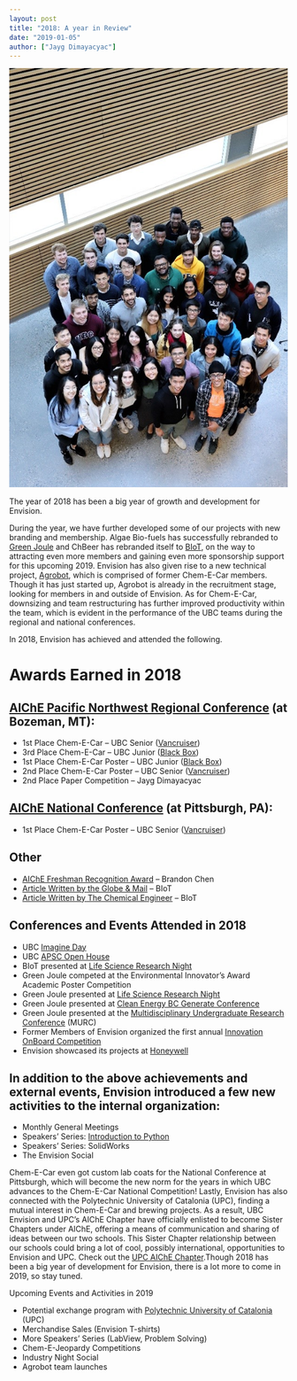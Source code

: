 ```yaml
---
layout: post
title: "2018: A year in Review"
date: "2019-01-05"
author: ["Jayg Dimayacyac"]
---
```


![Envision team](/assets/images/blog/2018-a-year-in-review/Envision-team.jpg)

The year of 2018 has been a big year of growth and development for Envision.

During the year, we have further developed some of our projects with new branding and membership. Algae Bio-fuels has successfully rebranded to [Green Joule](http://www.ubcenvision.com/algae/) and ChBeer has rebranded itself to [BIoT](http://www.ubcenvision.com/beer/), on the way to attracting even more members and gaining even more sponsorship support for this upcoming 2019. Envision has also given rise to a new technical project, [Agrobot](http://www.ubcenvision.com/agrobot/), which is comprised of former Chem-E-Car members. Though it has just started up, Agrobot is already in the recruitment stage, looking for members in and outside of Envision. As for Chem-E-Car, downsizing and team restructuring has further improved productivity within the team, which is evident in the performance of the UBC teams during the regional and national conferences.

In 2018, Envision has achieved and attended the following.

# Awards Earned in 2018

## [AIChE Pacific Northwest Regional Conference](https://www.aiche.org/community/students/chem-e-car) (at Bozeman, MT):

- 1st Place Chem-E-Car – UBC Senior ([Vancruiser](http://localhost:4000/blog/2018/08/04/Meet-the-Vancruiser.html)) 
- 3rd Place Chem-E-Car – UBC Junior ([Black Box](http://localhost:4000/blog/2018/09/09/The-Black-Box.html))
- 1st Place Chem-E-Car Poster – UBC Junior ([Black Box](http://localhost:4000/blog/2018/09/09/The-Black-Box.html))
- 2nd Place Chem-E-Car Poster – UBC Senior ([Vancruiser](http://localhost:4000/blog/2018/08/04/Meet-the-Vancruiser.html))
- 2nd Place Paper Competition – Jayg Dimayacyac

## [AIChE National Conference](https://www.aiche.org/community/students/chem-e-car) (at Pittsburgh, PA):

- 1st Place Chem-E-Car Poster – UBC Senior ([Vancruiser](http://localhost:4000/blog/2018/08/04/Meet-the-Vancruiser.html))

## Other

- [AIChE Freshman Recognition Award](http://www.ubcenvision.com/news/2018/08/25/BrandonEarnsAward.html) – Brandon Chen
- [Article Written by the Globe & Mail](https://www.theglobeandmail.com/news/british-columbia/ubc-students-brew-up-smartphone-app-to-help-craft-beer-makers/article37452195/) – BIoT
- [Article Written by The Chemical Engineer](https://www.thechemicalengineer.com/features/the-internet-of-brewing/) – BIoT

## Conferences and Events Attended in 2018

- UBC [Imagine Day](https://students.ubc.ca/new-to-ubc/orientations/imagine-ubc)
- UBC [APSC Open House](https://engineering.ubc.ca/openhouse)
- BIoT presented at [Life Science Research Night](https://www.researchnight.ca)
- Green Joule competed at the Environmental Innovator’s Award Academic Poster Competition
- Green Joule presented at [Life Science Research Night](https://www.researchnight.ca)
- Green Joule presented at [Clean Energy BC Generate Conference](http://generate2018.ca)
- Green Joule presented at the [Multidisciplinary Undergraduate Research Conference](https://students.ubc.ca/career/career-events/multidisciplinary-undergraduate-research-conference) (MURC)
- Former Members of Envision organized the first annual [Innovation OnBoard Competition](http://www.innovationonboard.ca)
- Envision showcased its projects at [Honeywell](https://www.honeywell.com)

## In addition to the above achievements and external events, Envision introduced a few new activities to the internal organization: 

- Monthly General Meetings
- Speakers’ Series: [Introduction to Python](http://www.ubcenvision.com/blog/2018/09/29/Quick-Data-Analysis-with-Python.html)
- Speakers’ Series: SolidWorks
- The Envision Social

Chem-E-Car even got custom lab coats for the National Conference at Pittsburgh, which will become the new norm for the years in which UBC advances to the Chem-E-Car National Competition!
Lastly, Envision has also connected with the Polytechnic University of Catalonia (UPC), finding a mutual interest in Chem-E-Car and brewing projects. As a result, UBC Envision and UPC’s AIChE Chapter have officially enlisted to become Sister Chapters under AIChE, offering a means of communication and sharing of ideas between our two schools. This Sister Chapter relationship between our schools could bring a lot of cool, possibly international, opportunities to Envision and UPC.
Check out the [UPC AIChE Chapter](https://bcn-aiche.upc.edu/en).Though 2018 has been a big year of development for Envision, there is a lot more to come in 2019, so stay tuned.

Upcoming Events and Activities in 2019

- Potential exchange program with [Polytechnic University of Catalonia](https://bcn-aiche.upc.edu/en) (UPC)
- Merchandise Sales (Envision T-shirts)
- More Speakers’ Series (LabView, Problem Solving)
- Chem-E-Jeopardy Competitions
- Industry Night Social
- Agrobot team launches

